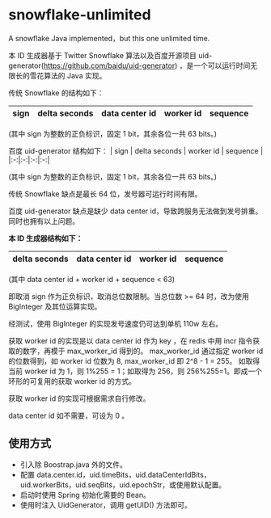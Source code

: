 # snowflake-unlimited
A snowflake Java implemented，but this one unlimited time.

本 ID 生成器基于 Twitter Snowflake 算法以及百度开源项目 uid-generator(https://github.com/baidu/uid-generator) ，是一个可以运行时间无限长的雪花算法的 Java 实现。

传统 Snowflake 的结构如下：

| sign | delta seconds | data center id | worker id | sequence |
|:-:|:-:|:-:|:-:|:-:|

(其中 sign 为整数的正负标识，固定 1 bit，其余各位一共 63 bits。)

百度 uid-generator 结构如下：
| sign | delta seconds | worker id | sequence |
|:-:|:-:|:-:|:-:|

(其中 sign 为整数的正负标识，固定 1 bit，其余各位一共 63 bits。)

传统 Snowflake 缺点是最长 64 位，发号器可运行时间有限。

百度 uid-generator 缺点是缺少 data center id，导致跨服务无法做到发号排重。同时也拥有以上问题。


**本 ID 生成器结构如下：**

| delta seconds | data center id | worker id | sequence |
|:-:|:-:|:-:|:-:|

(其中 data center id + worker id + sequence < 63)

即取消 sign 作为正负标识，取消总位数限制。当总位数 >= 64 时，改为使用 BigInteger 及其位运算实现。

经测试，使用 BigInteger 的实现发号速度仍可达到单机 110w 左右。

获取 worker id 的实现是以 data center id 作为 key ，在 redis 中用 incr 指令获取的数字，再模于 max_worker_id 得到的。
max_worker_id 通过指定 worker id 的位数得到，如 worker id 位数为 8, max_worker_id 即 2^8 - 1 = 255。
如取得当前 worker id 为 1，则 1%255 = 1；如取得为 256，则 256%255=1。即成一个环形的可复用的获取  worker id 的方式。

获取 worker id 的实现可根据需求自行修改。 

data center id 如不需要，可设为 0 。


## 使用方式
- 引入除 Boostrap.java 外的文件。
- 配置 data.center.id，uid.timeBits，uid.dataCenterIdBits，uid.workerBits，uid.seqBits，uid.epochStr，或使用默认配置。
- 启动时使用 Spring 初始化需要的 Bean。
- 使用时注入 UidGenerator，调用 getUID() 方法即可。




